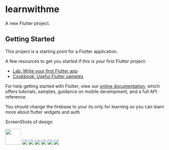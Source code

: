 # learnwithme

A new Flutter project.

## Getting Started

This project is a starting point for a Flutter application.

A few resources to get you started if this is your first Flutter project:

- [Lab: Write your first Flutter app](https://flutter.dev/docs/get-started/codelab)
- [Cookbook: Useful Flutter samples](https://flutter.dev/docs/cookbook)

For help getting started with Flutter, view our
[online documentation](https://flutter.dev/docs), which offers tutorials,
samples, guidance on mobile development, and a full API reference.



You should change the firebase to your its only for learning so you can learn  more about flutter widgets and auth



ScreenShots of design

<img src="./assets/img/Screenshot_20220320-003154.jpg" width="50" />

<img src="./assets/img/Screenshot_20220320-003220.jpg"/>

<img src="./assets/img/Screenshot_20220320-003216.jpg"/>

<img src="./assets/img/Screenshot_20220320-003249.jpg"/>

<img src="./assets/img/Screenshot_20220320-003245.jpg"/>

<img src="./assets/img/Screenshot_20220320-003257.jpg"/>

<img src="./assets/img/Screenshot_20220320-003319.jpg"/>

